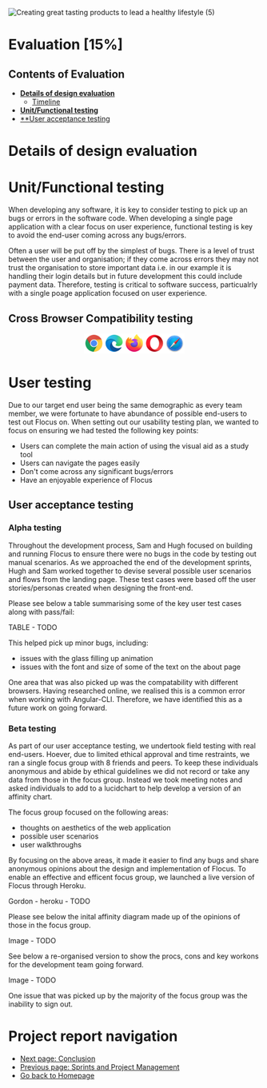 ![Creating great tasting products to lead a healthy lifestyle (5)](https://user-images.githubusercontent.com/69913789/115699970-1f298480-a35e-11eb-9b02-e05db4e47209.gif)

# Evaluation [15%]

## Contents of Evaluation

- [**Details of design evaluation**](#Details-of-design-evaluation)
    - [Timeline](#Timeline)
- [**Unit/Functional testing**](#Unit/Functional-testing)
- [**User acceptance testing](#User-acceptance-testing)

# Details of design evaluation 



# Unit/Functional testing

When developing any software, it is key to consider testing to pick up an bugs or errors in the software code. When developing a single page application with a clear focus on user experience, functional testing is key to avoid the end-user coming across any bugs/errors. 

Often a user will be put off by the simplest of bugs. There is a level of trust between the user and organisation; if they come across errors they may not trust the organisation to store important data i.e. in our example it is handling their login details but in future development this could include payment data. Therefore, testing is critical to software success, particualrly with a single poage application focused on user experience. 

## Cross Browser Compatibility testing

<p align="center">
<img src="../report/Images/cross-browser-compatibility.png" width=40%>
</p>



# User testing

Due to our target end user being the same demographic as every team member, we were fortunate to have abundance of possible end-users to test out Flocus on. When setting out our usability testing plan, we wanted to focus on ensuring we had tested the following key points:

- Users can complete the main action of using the visual aid as a study tool
- Users can navigate the pages easily 
- Don't come across any significant bugs/errors
- Have an enjoyable experience of Flocus

## User acceptance testing

### Alpha testing

Throughout the development process, Sam and Hugh focused on building and running Flocus to ensure there were no bugs in the code by testing out manual scenarios. As we approached the end of the development sprints, Hugh and Sam worked together to devise several possible user scenarios and flows from the landing page. These test cases were based off the user stories/personas created when designing the front-end. 

Please see below a table summarising some of the key user test cases along with pass/fail:

TABLE - TODO

This helped pick up minor bugs, including:
- issues with the glass filling up animation
- issues with the font and size of some of the text on the about page

One area that was also picked up was the compatability with different browsers. Having researched online, we realised this is a common error when working with Angular-CLI. Therefore, we have identified this as a future work on going forward. 

### Beta testing

As part of our user acceptance testing, we undertook field testing with real end-users. Hoever, due to limited ethical approval and time restraints, we ran a single focus group with 8 friends and peers. To keep these individuals anonymous and abide by ethical guidelines we did not record or take any data from those in the focus group. Instead we took meeting notes and asked individuals to add to a lucidchart to help develop a version of an affinity chart.

The focus group focused on the following areas:
- thoughts on aesthetics of the web application
- possible user scenarios
- user walkthroughs

By focusing on the above areas, it made it easier to find any bugs and share anonymous opinions about the design and implementation of Flocus. To enable an effective and efficent focus group, we launched a live version of Flocus through Heroku. 

Gordon - heroku - TODO

Please see below the inital affinity diagram made up of the opinions of those in the focus group.

Image - TODO

See below a re-organised version to show the procs, cons and key workons for the development team going forward.

Image - TODO

One issue that was picked up by the majority of the focus group was the inability to sign out. 


# Project report navigation

- [Next page: Conclusion](https://github.com/STF1998/Desk20/blob/main/report/conclusion.md)
- [Previous page: Sprints and Project Management](https://github.com/STF1998/Desk20/blob/main/report/sprints%26ProjectManagement.md)
- [Go back to Homepage](https://github.com/STF1998/Desk20)